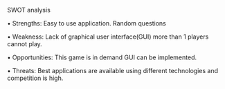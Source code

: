 



 SWOT analysis

• Strengths: Easy to use application. Random questions

• Weakness: Lack of graphical user interface(GUI) more than 1 players cannot play.

• Opportunities: This game is in demand GUI can be implemented.

• Threats: Best applications are available using different technologies and competition is high.